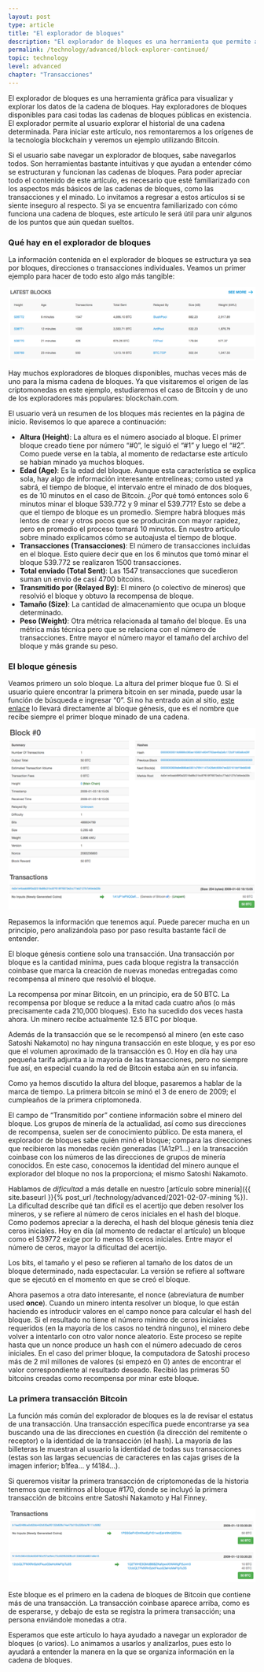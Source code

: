 ```yaml
---
layout: post
type: article
title: "El explorador de bloques"
description: "El explorador de bloques es una herramienta que permite al usuario navegar la información contenida en la cadena. Este artículo habla del tipo de información que encontrará el usuario."
permalink: /technology/advanced/block-explorer-continued/
topic: technology
level: advanced
chapter: "Transacciones"
---
```


El explorador de bloques es una herramienta gráfica para visualizar y explorar los datos de la cadena de bloques. Hay exploradores de bloques disponibles para casi todas las cadenas de bloques públicas en existencia. El explorador permite al usuario explorar el historial de una cadena determinada. Para iniciar este artículo, nos remontaremos a los orígenes de la tecnología blockchain y veremos un ejemplo utilizando Bitcoin.

Si el usuario sabe navegar un explorador de bloques, sabe navegarlos todos. Son herramientas bastante intuitivas y que ayudan a entender cómo se estructuran y funcionan las cadenas de bloques. Para poder apreciar todo el contenido de este artículo, es necesario que esté familiarizado con los aspectos más básicos de las cadenas de bloques, como las transacciones y el minado. Lo invitamos a regresar a estos artículos si se siente inseguro al respecto. Si ya se encuentra familiarizado con cómo funciona una cadena de bloques, este artículo le será útil para unir algunos de los puntos que aún quedan sueltos.

### Qué hay en el explorador de bloques

La información contenida en el explorador de bloques se estructura ya sea por bloques, direcciones o transacciones individuales. Veamos un primer ejemplo para hacer de todo esto algo más tangible:

![Latest Blocks](/assets/post_files/technology/advanced/4.2-block-explorer-continued/latest_blocks.png)

Hay muchos exploradores de bloques disponibles, muchas veces más de uno para la misma cadena de bloques. Ya que visitaremos el origen de las criptomonedas en este ejemplo, estudiaremos el caso de Bitcoin y de uno de los exploradores más populares: blockchain.com.

El usuario verá un resumen de los bloques más recientes en la página de inicio. Revisemos lo que aparece a continuación:

- **Altura (Height)**: La altura es el número asociado al bloque. El primer bloque creado tiene por número “#0”, le siguió el “#1” y luego el “#2”. Como puede verse en la tabla, al momento de redactarse este artículo se habían minado ya muchos bloques.
- **Edad (Age)**: Es la edad del bloque. Aunque esta característica se explica sola, hay algo de información interesante entrelíneas; como usted ya sabrá, el tiempo de bloque, el intervalo entre el minado de dos bloques, es de 10 minutos en el caso de Bitcoin. ¿Por qué tomó entonces solo 6 minutos minar el bloque 539.772 y 9 minar el 539.771? Esto se debe a que el tiempo de bloque es un promedio. Siempre habrá bloques más lentos de crear y otros pocos que se producirán con mayor rapidez, pero en promedio el proceso tomará 10 minutos. En nuestro artículo sobre minado explicamos cómo se autoajusta el tiempo de bloque.
- **Transacciones (Transacciones)**: El número de transacciones incluidas en el bloque. Esto quiere decir que en los 6 minutos que tomó minar el bloque 539.772 se realizaron 1500 transacciones.
- **Total enviado (Total Sent)**: Las 1547 transacciones que sucedieron suman un envío de casi 4700 bitcoins.
- **Transmitido por (Relayed By)**: El minero (o colectivo de mineros) que resolvió el bloque y obtuvo la recompensa de bloque.
- **Tamaño (Size)**: La cantidad de almacenamiento que ocupa un bloque determinado.
- **Peso (Weight)**: Otra métrica relacionada al tamaño del bloque. Es una métrica más técnica pero que se relaciona con el número de transacciones. Entre mayor el número mayor el tamaño del archivo del bloque y más grande su peso.

### El bloque génesis

Veamos primero un solo bloque. La altura del primer bloque fue 0. Si el usuario quiere encontrar la primera bitcoin en ser minada, puede usar la función de búsqueda e ingresar “0”. Si no ha entrado aún al sitio, [este enlace](https://explorer.zensystem.io/block/0007104ccda289427919efc39dc9e4d499804b7bebc22df55f8b834301260602) lo llevará directamente al bloque génesis, que es el nombre que recibe siempre el primer bloque minado de una cadena.

![Genesis Block](/assets/post_files/technology/advanced/4.2-block-explorer-continued/genesis_block.png)

Repasemos la información que tenemos aquí. Puede parecer mucha en un principio, pero analizándola paso por paso resulta bastante fácil de entender.

El bloque génesis contiene solo una transacción. Una transacción por bloque es la cantidad  mínima, pues cada bloque registra la transacción coinbase que marca la creación de nuevas monedas entregadas como recompensa al minero que resolvió el bloque.

La recompensa por minar Bitcoin, en un principio, era de 50 BTC. La recompensa por bloque se reduce a la mitad cada cuatro años (o más precisamente cada 210,000 bloques). Esto ha sucedido dos veces hasta ahora. Un minero recibe actualmente 12.5 BTC por bloque.

Además de la transacción que se le recompensó al minero (en este caso Satoshi Nakamoto) no hay ninguna transacción en este bloque, y es por eso que el volumen aproximado de la transacción es 0. Hoy en día hay una pequeña tarifa adjunta a la mayoría de las transacciones, pero no siempre fue así, en especial cuando la red de Bitcoin estaba aún en su infancia.

Como ya hemos discutido la altura del bloque, pasaremos a hablar de la marca de tiempo. La primera bitcoin se minó el 3 de enero de 2009; el cumpleaños de la primera criptomoneda.

El campo de “Transmitido por” contiene información sobre el minero del bloque. Los grupos de minería de la actualidad, así como sus direcciones de recompensa, suelen ser de conocimiento público. De esta manera, el explorador de bloques sabe quién minó el bloque; compara las direcciones que recibieron las monedas recién generadas (1A1zP1…) en la transacción coinbase con los números de las direcciones de grupos de minería conocidos. En este caso, conocemos la identidad del minero aunque el explorador del bloque no nos la proporciona; el mismo Satoshi Nakamoto.

Hablamos de _dificultad_ a más detalle en nuestro [artículo sobre minería]({{ site.baseurl }}{% post_url /technology/advanced/2021-02-07-mining %}). La dificultad describe qué tan difícil es el acertijo que deben resolver los mineros, y se refiere al número de ceros iniciales en el hash del bloque. Como podemos apreciar a la derecha, el hash del bloque génesis tenía diez ceros iniciales. Hoy en día (al momento de redactar el artículo) un bloque como el 539772 exige por lo menos 18 ceros iniciales. Entre mayor el número de ceros, mayor la dificultad del acertijo.

Los bits, el tamaño y el peso se refieren al tamaño de los datos de un bloque determinado, nada espectacular. La versión se refiere al software que se ejecutó en el momento en que se creó el bloque.

Ahora pasemos a otra dato interesante, el nonce (abreviatura de **n**umber used **once**). Cuando un minero intenta resolver un bloque, lo que están haciendo es introducir valores en el campo nonce para calcular el hash del bloque. Si el resultado no tiene el número mínimo de ceros iniciales requeridos (en la mayoría de los casos no tendrá ninguno), el minero debe volver a intentarlo con otro valor nonce aleatorio. Este proceso se repite hasta que un nonce produce un hash con el número adecuado de ceros iniciales. En el caso del primer bloque, la computadora de Satoshi proceso más de 2 mil millones de valores (si empezó en 0) antes de encontrar el valor correspondiente al resultado deseado. Recibió las primeras 50 bitcoins creadas como recompensa por minar este bloque.

### La primera transacción Bitcoin

La función más común del explorador de bloques es la de revisar el estatus de una transacción. Una transacción específica puede encontrarse ya sea buscando una de las direcciones en cuestión (la dirección del remitente o receptor) o la identidad de la transacción (el hash). La mayoría de las billeteras le muestran al usuario la identidad de todas sus transacciones (estas son las largas secuencias de caracteres en las cajas grises de la imagen inferior; b1fea… y f4184…).

Si queremos visitar la primera transacción de criptomonedas de la historia tenemos que remitirnos al bloque #170, donde se incluyó la primera transacción de bitcoins entre Satoshi Nakamoto y Hal Finney.

![Transacciónes](/assets/post_files/technology/advanced/4.2-block-explorer-continued/transactions.png)

Este bloque es el primero en la cadena de bloques de Bitcoin que contiene más de una transacción. La transacción coinbase aparece arriba, como es de esperarse, y debajo de esta se registra la primera transacción; una persona enviándole monedas a otra.

Esperamos que este artículo lo haya ayudado a navegar un explorador de bloques (o varios). Lo animamos a usarlos y analizarlos, pues esto lo ayudará a entender la manera en la que se organiza información en la cadena de bloques.
